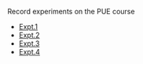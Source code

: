 Record experiments on the PUE course

* [Expt.1](https://github.com/MU001999/codeex/tree/master/problems%20about%20compiler/simple%20c-like%20assign)
* [Expt.2](https://github.com/MU001999/codeex/tree/master/problems%20about%20compiler/universal%20turing%20machine)
* [Expt.3](https://github.com/MU001999/codeex/tree/master/problems%20about%20os/search%20files)
* [Expt.4](https://github.com/MU001999/codeex/tree/master/problems%20about%20os/endless%20me)
